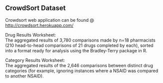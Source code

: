## CrowdSort Dataset

Crowdsort web application can be found @ http://crowdsort.herokuapp.com/
			
					
					
					
Drug Results Worksheet:				
The aggregated results of 3,780 comparisons made by n=18 pharmacists (210 head-to-head comparisons of 21 drugs completed by each), sorted into a format ready for analysis using the Bradley-Terry package in R.				
					
					
Category Results Worksheet:				
The aggregated results of the 2,646 comparisons between distinct drug categories (for example, ignoring instances where a NSAID was compared to another NSAID).				
					
					
					
					
